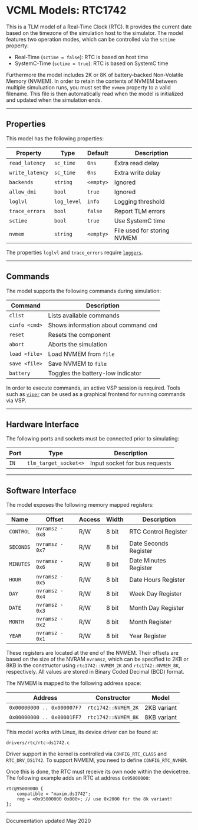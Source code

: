 # VCML Models: RTC1742
This is a TLM model of a Real-Time Clock (RTC). It provides the current date
based on the timezone of the simulation host to the simulator. The model
features two operation modes, which can be controlled via the `sctime` property:

* Real-Time (`sctime = false`): RTC is based on host time
* SystemC-Time (`sctime = true`): RTC is based on SystemC time

Furthermore the model includes 2K or 8K of battery-backed Non-Volatile Memory
(NVMEM). In order to retain the contents of NVMEM between multiple simuluation
runs, you must set the `nvmem` property to a valid filename. This file is then
automatically read when the model is initialized and updated when the
simulation ends.

----
## Properties
This model has the following properties:

| Property        | Type        | Default    | Description                   |
| --------------- | ----------- | ---------- | ----------------------------- |
| `read_latency`  | `sc_time`   | `0ns`      | Extra read delay              |
| `write_latency` | `sc_time`   | `0ns`      | Extra write delay             |
| `backends`      | `string`    | `<empty>`  | Ignored                       |
| `allow_dmi`     | `bool`      | `true`     | Ignored                       |
| `loglvl`        | `log_level` | `info`     | Logging threshold             |
| `trace_errors`  | `bool`      | `false`    | Report TLM errors             |
| `sctime`        | `bool`      | `true`     | Use SystemC time              |
| `nvmem`         | `string`    | `<empty>`  | File used for storing NVMEM   |

The properties `loglvl` and `trace_errors` require [`loggers`](../logging.md).

----
## Commands
The model supports the following commands during simulation:

| Command       | Description                           |
| ------------- | ------------------------------------- |
| `clist`       | Lists available commands              |
| `cinfo <cmd>` | Shows information about command `cmd` |
| `reset`       | Resets the component                  |
| `abort`       | Aborts the simulation                 |
| `load <file>` | Load NVMEM from `file`                |
| `save <file>` | Save NVMEM to `file`                  |
| `battery`     | Toggles the battery-low indicator     |

In order to execute commands, an active VSP session is required. Tools such
as [`viper`](https://github.com/janweinstock/viper/) can be used as a
graphical frontend for running commands via VSP.

----
## Hardware Interface
The following ports and sockets must be connected prior to simulating:

| Port  | Type                  | Description                   |
| ----- | --------------------- | ----------------------------- |
| `IN`  | `tlm_target_socket<>` | Input socket for bus requests |

----
## Software Interface
The model exposes the following memory mapped registers:

| Name      | Offset          | Access | Width | Description           |
| --------- | --------------- | ------ | ----- | --------------------- |
| `CONTROL` | `nvramsz - 0x8` |  R/W   | 8 bit | RTC Control Register  |
| `SECONDS` | `nvramsz - 0x7` |  R/W   | 8 bit | Date Seconds Register |
| `MINUTES` | `nvramsz - 0x6` |  R/W   | 8 bit | Date Minutes Register |
| `HOUR`    | `nvramsz - 0x5` |  R/W   | 8 bit | Date Hours Register   |
| `DAY`     | `nvramsz - 0x4` |  R/W   | 8 bit | Week Day Register     |
| `DATE`    | `nvramsz - 0x3` |  R/W   | 8 bit | Month Day Register    |
| `MONTH`   | `nvramsz - 0x2` |  R/W   | 8 bit | Month Register        |
| `YEAR`    | `nvramsz - 0x1` |  R/W   | 8 bit | Year Register         |

These registers are located at the end of the NVMEM. Their offsets are based
on the size of the NVRAM `nvramsz`, which can be specified to 2KB or 8KB
in the constructor using `rtc1742::NVMEM_2K` and `rtc1742::NVMEM_8K`,
respectively. All values are stored in Binary Coded Decimal (BCD) format.

The NVMEM is mapped to the following address space:

| Address                    | Constructor         | Model       |
| -------------------------- | ------------------- | ----------- |
| `0x00000000 .. 0x000007F7` | `rtc1742::NVMEM_2K` | 2KB variant |
| `0x00000000 .. 0x00001FF7` | `rtc1742::NVMEM_8K` | 8KB variant |

This model works with Linux, its device driver can be found at:
```
drivers/rtc/rtc-ds1742.c
```
Driver support in the kernel is controlled via `CONFIG_RTC_CLASS` and
`RTC_DRV_DS1742`. To support NVMEM, you need to define `CONFIG_RTC_NVMEM`.

Once this is done, the RTC must receive its own node within the devicetree. The
following example adds an RTC at address `0x95000000`:

```
rtc@95000000 {
    compatible = "maxim,ds1742";
    reg = <0x95000000 0x800>; // use 0x2000 for the 8k variant!
};

```

----
Documentation updated May 2020
